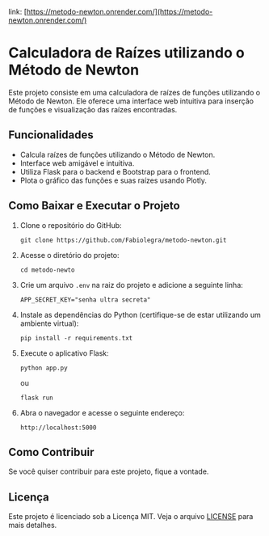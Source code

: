 link: [https://metodo-newton.onrender.com/](https://metodo-newton.onrender.com/)
# Calculadora de Raízes utilizando o Método de Newton

Este projeto consiste em uma calculadora de raízes de funções utilizando o Método de Newton. Ele oferece uma interface web intuitiva para inserção de funções e visualização das raízes encontradas.

## Funcionalidades

- Calcula raízes de funções utilizando o Método de Newton.
- Interface web amigável e intuitiva.
- Utiliza Flask para o backend e Bootstrap para o frontend.
- Plota o gráfico das funções e suas raízes usando Plotly.

## Como Baixar e Executar o Projeto

1. Clone o repositório do GitHub:

   ```
   git clone https://github.com/Fabiolegra/metodo-newton.git
   ```

2. Acesse o diretório do projeto:

   ```
   cd metodo-newto
   ```

3. Crie um arquivo `.env` na raiz do projeto e adicione a seguinte linha:

   ```
   APP_SECRET_KEY="senha ultra secreta"
   ```

4. Instale as dependências do Python (certifique-se de estar utilizando um ambiente virtual):

   ```
   pip install -r requirements.txt
   ```

5. Execute o aplicativo Flask:

   ```
   python app.py
   ```

   ou

   ```
   flask run
   ```

6. Abra o navegador e acesse o seguinte endereço:

   ```
   http://localhost:5000
   ```

## Como Contribuir

Se você quiser contribuir para este projeto, fique a vontade.

## Licença

Este projeto é licenciado sob a Licença MIT. Veja o arquivo [LICENSE](LICENSE) para mais detalhes.
